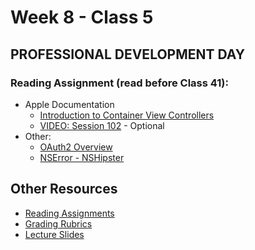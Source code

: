 # Week 8 - Class 5

## PROFESSIONAL DEVELOPMENT DAY

### Reading Assignment (read **before** Class 41):
* Apple Documentation
  * [Introduction to Container View Controllers](https://developer.apple.com/library/ios/featuredarticles/ViewControllerPGforiPhoneOS/ImplementingaContainerViewController.html)
  * [VIDEO: Session 102](https://developer.apple.com/videos/wwdc/2011/?id=102T) - Optional
* Other:
  * [OAuth2 Overview](http://tutorials.jenkov.com/oauth2/index.html)
  * [NSError - NSHipster](http://nshipster.com/nserror/)

## Other Resources
* [Reading Assignments](../../Resources/ra-grading-standard/)
* [Grading Rubrics](../../Resources/)
* [Lecture Slides]()
